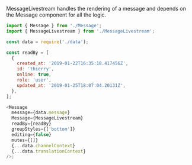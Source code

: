 MessageLivestream handles the rendering of a message and depends on the Message component for all the logic.

```js
import { Message } from './Message';
import { MessageLivestream } from './MessageLivestream';

const data = require('./data');

const readBy = [
  {
    created_at: '2019-01-22T16:35:18.417456Z',
    id: 'thierry',
    online: true,
    role: 'user',
    updated_at: '2019-01-25T18:07:04.20131Z',
  },
];

<Message
  message={data.message}
  Message={MessageLivestream}
  readBy={readBy}
  groupStyles={['bottom']}
  editing={false}
  mutes={[]}
  {...data.channelContext}
  {...data.translationContext}
/>;
```
